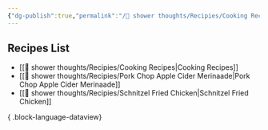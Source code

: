 ```yaml
---
{"dg-publish":true,"permalink":"/🚿 shower thoughts/Recipies/Cooking Recipes/","created":"2024-12-29T14:51:52.000-06:00","updated":"2024-12-29T14:51:52.000-06:00"}
---
```


## Recipes List
- [[🚿 shower thoughts/Recipies/Cooking Recipes\|Cooking Recipes]]
- [[🚿 shower thoughts/Recipies/Pork Chop Apple Cider Merinaade\|Pork Chop Apple Cider Merinaade]]
- [[🚿 shower thoughts/Recipies/Schnitzel Fried Chicken\|Schnitzel Fried Chicken]]

{ .block-language-dataview}